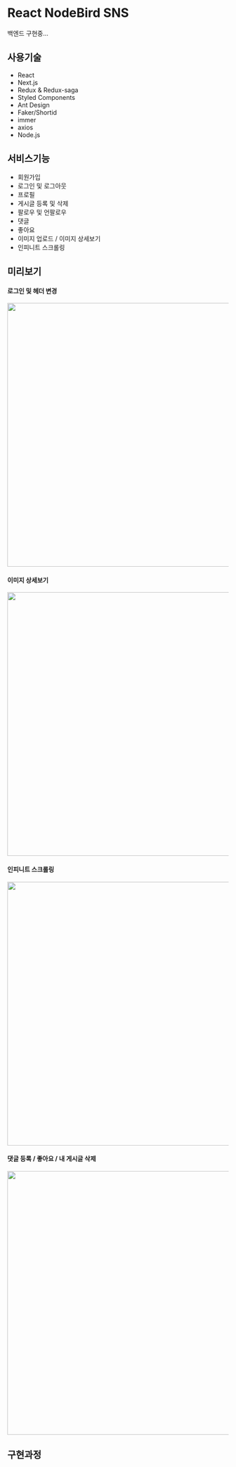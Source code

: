 # React NodeBird SNS
백엔드 구현중...

## 사용기술
* React
* Next.js
* Redux & Redux-saga
* Styled Components
* Ant Design
* Faker/Shortid
* immer
* axios
* Node.js

## 서비스기능
* 회원가입
* 로그인 및 로그아웃
* 프로필
* 게시글 등록 및 삭제
* 팔로우 및 언팔로우
* 댓글
* 좋아요
* 이미지 업로드 / 이미지 상세보기
* 인피니트 스크롤링

## 미리보기

#### 로그인 및 헤더 변경
<img src="https://user-images.githubusercontent.com/86812090/155519663-fbac3895-6f45-440e-a478-1ec522b92d53.gif" width="600" height="600"/>

<br/>

#### 이미지 상세보기
<img src="https://user-images.githubusercontent.com/86812090/155520920-aed49d1d-acb6-48b6-b460-5b5492ff6830.gif" width="600" height="600"/>

<br/>

#### 인피니트 스크롤링
<img src="https://user-images.githubusercontent.com/86812090/155521122-e194cf1e-2151-422d-9493-4f8e06423248.gif" width="600" height="600"/>

<br/>

#### 댓글 등록 / 좋아요 / 내 게시글 삭제
<img src="https://user-images.githubusercontent.com/86812090/155520000-bf6386ec-5914-477c-99ac-8964f8cd3037.gif" width="600" height="600"/>



## 구현과정
